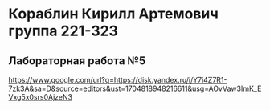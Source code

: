 # Кораблин Кирилл Артемович группа 221-323

## Лабораторная работа №5
https://www.google.com/url?q=https://disk.yandex.ru/i/Y7i4Z7R1-7zk3A&sa=D&source=editors&ust=1704818948216611&usg=AOvVaw3ImK_EVxg5x0srs0AjzeN3
